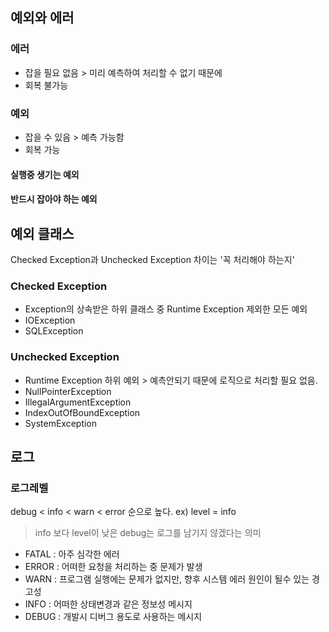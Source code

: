 

## 예외와 에러 
### 에러
- 잡을 필요 없음 > 미리 예측하여 처리할 수 없기 때문에
- 회복 불가능

### 예외
- 잡을 수 있음 > 예측 가능함
- 회복 가능
#### 실행중 생기는 예외
#### 반드시 잡아야 하는 예외

## 예외 클래스
Checked Exception과 Unchecked Exception 차이는 '꼭 처리해야 하는지'

### Checked Exception
- Exception의 상속받은 하위 클래스 중 Runtime Exception 제외한 모든 예외
- IOException
- SQLException

### Unchecked Exception 
- Runtime Exception 하위 예외 > 예측안되기 때문에 로직으로 처리할 필요 없음. 
- NullPointerException
- IllegalArgumentException
- IndexOutOfBoundException
- SystemException


## 로그 
### 로그레벨 
debug < info < warn < error 순으로 높다.
ex) level = info 
> info 보다 level이 낮은 debug는 로그를 남기지 않겠다는 의미

 - FATAL : 아주 심각한 에러
 - ERROR : 어떠한 요청을 처리하는 중 문제가 발생
 - WARN : 프로그램 실행에는 문제가 없지만, 향후 시스템 에러 원인이 될수 있는 경고성
 - INFO : 어떠한 상태변경과 같은 정보성 메시지 
 - DEBUG : 개발시 디버그 용도로 사용하는 메시지 


